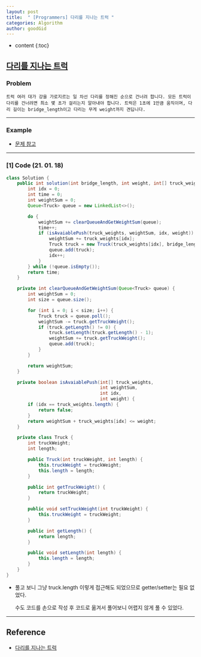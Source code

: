 ```yaml
---
layout: post
title:  " [Programmers] 다리를 지나는 트럭 "
categories: Algorithm
author: goodGid
---
```

* content
{:toc}

## [다리를 지나는 트럭](https://programmers.co.kr/learn/courses/30/lessons/42583)

### Problem

```
트럭 여러 대가 강을 가로지르는 일 차선 다리를 정해진 순으로 건너려 합니다. 모든 트럭이 다리를 건너려면 최소 몇 초가 걸리는지 알아내야 합니다. 트럭은 1초에 1만큼 움직이며, 다리 길이는 bridge_length이고 다리는 무게 weight까지 견딥니다.
```





---

### Example

* [문제 참고](https://programmers.co.kr/learn/courses/30/lessons/42583)

---

### [1] Code (21. 01. 18)

``` java
class Solution {
    public int solution(int bridge_length, int weight, int[] truck_weights) {
        int idx = 0;
        int time = 0;
        int weightSum = 0;
        Queue<Truck> queue = new LinkedList<>();

        do {
            weightSum += clearQueueAndGetWeightSum(queue);
            time++;
            if (isAvaiablePush(truck_weights, weightSum, idx, weight)) {
                weightSum += truck_weights[idx];
                Truck truck = new Truck(truck_weights[idx], bridge_length - 1);
                queue.add(truck);
                idx++;
            }
        } while (!queue.isEmpty());
        return time;
    }

    private int clearQueueAndGetWeightSum(Queue<Truck> queue) {
        int weightSum = 0;
        int size = queue.size();

        for (int i = 0; i < size; i++) {
            Truck truck = queue.poll();
            weightSum -= truck.getTruckWeight();
            if (truck.getLength() != 0) {
                truck.setLength(truck.getLength() - 1);
                weightSum += truck.getTruckWeight();
                queue.add(truck);
            }
        }

        return weightSum;
    }

    private boolean isAvaiablePush(int[] truck_weights,
                                   int weightSum,
                                   int idx,
                                   int weight) {
        if (idx == truck_weights.length) {
            return false;
        }
        return weightSum + truck_weights[idx] <= weight;
    }

    private class Truck {
        int truckWeight;
        int length;

        public Truck(int truckWeight, int length) {
            this.truckWeight = truckWeight;
            this.length = length;
        }

        public int getTruckWeight() {
            return truckWeight;
        }

        public void setTruckWeight(int truckWeight) {
            this.truckWeight = truckWeight;
        }

        public int getLength() {
            return length;
        }

        public void setLength(int length) {
            this.length = length;
        }
    }
}
```

* 풀고 보니 그냥 truck.length 이렇게 접근해도 되었으므로 getter/setter는 필요 없었다.

  수도 코드를 손으로 작성 후 코드로 옮겨서 풀어보니 어렵지 않게 풀 수 있었다.


---

## Reference

* [다리를 지나는 트럭](https://programmers.co.kr/learn/courses/30/lessons/42583)